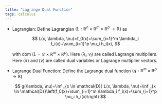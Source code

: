 ```yaml
---
title: "Lagrange Dual Function"
tags: calculus
---
```

-   Lagrangian: Define Lagrangian $(L: \mathbb{R}^n \times \mathbb{R}^m \times \mathbb{R}^p \rightarrow \mathbb{R})$ as
    
    $$ L(x, \lambda, \nu)=f_0(x)+\sum_{i=1}^m \lambda_i f_i(x)+\sum_{i=1}^p \nu_i h_i(x), $$
    
    with dom $(L=\mathcal{D} \times \mathbb{R}^m \times \mathbb{R}^p$). Here $(\lambda_i, \nu_i)$ are called Lagrange multipliers. Here $(\lambda)$ and $(\nu)$ are called dual variables or Lagrange multiplier vectors.  
    
-   Lagrange Dual Function: Define the Lagrange dual function $(g: \mathbb{R}^m \times \mathbb{R}^\rho \rightarrow \mathbb{R})$
    
    $$ g(\lambda, \nu)=\inf _{x \in \mathcal{D}} L(x, \lambda, \nu)=\inf _{x \in \mathcal{D}}\left(f_0(x)+\sum_{i=1}^m \lambda_i f_i(x)+\sum_{i=1}^p \nu_i h_i(x)\right) $$